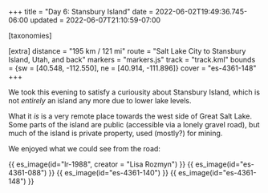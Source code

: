 +++
title = "Day 6: Stansbury Island"
date = 2022-06-02T19:49:36.745-06:00
updated = 2022-06-07T21:10:59-07:00

[taxonomies]

[extra]
distance = "195 km / 121 mi"
route = "Salt Lake City to Stansbury Island, Utah, and back"
markers = "markers.js"
track = "track.kml"
bounds = {sw = [40.548, -112.550], ne = [40.914, -111.896]}
cover = "es-4361-148"
+++

We took this evening to satisfy a curiousity about Stansbury Island, which is not _entirely_ an island any more due to lower lake levels.

<!-- more -->

What it _is_ is a very remote place towards the west side of Great Salt Lake. Some parts of the island are public (accessible via a lonely gravel road), but much of the island is private property, used (mostly?) for mining.

We enjoyed what we could see from the road:

{{ es_image(id="lr-1988", creator = "Lisa Rozmyn") }}
{{ es_image(id="es-4361-088") }}
{{ es_image(id="es-4361-140") }}
{{ es_image(id="es-4361-148") }}
